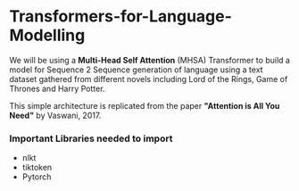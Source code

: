 # Transformers-for-Language-Modelling
We will be using a **Multi-Head Self Attention** (MHSA) Transformer to build a model for Sequence 2 Sequence generation of language using a text dataset gathered from different novels including Lord of the Rings, Game of Thrones and Harry Potter.

This simple architecture is replicated from the paper **"Attention is All You Need"** by Vaswani, 2017. 

### **Important Libraries needed to import**
- nlkt
- tiktoken
- Pytorch
